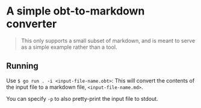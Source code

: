 # A simple obt-to-markdown converter
> This only supports a small subset of markdown, and is meant to serve as a simple example rather than a tool.

## Running
Use `$ go run . -i <input-file-name.obt>`: This will convert the contents of the input file to a markdown file, `<input-file-name.md>`.

You can specify `-p` to also pretty-print the input file to stdout.